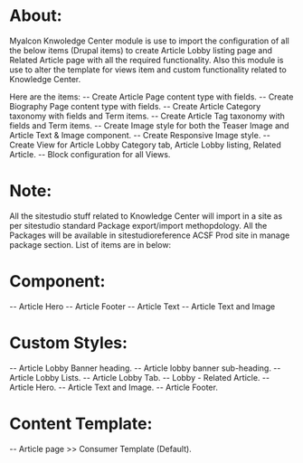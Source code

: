 About:
=====================================================================================================

Myalcon Knwoledge Center module is use to import the configuration of all the below items (Drupal items) to create Article Lobby listing page and Related Article page with all the required functionality. Also this module is use to alter the template for views item and custom functionality related to Knowledge Center.

Here are the items:
  -- Create Article Page content type with fields.
  -- Create Biography Page content type with fields.
  -- Create Article Category taxonomy with fields and Term items.
  -- Create Article Tag taxonomy with fields and Term items.
  -- Create Image style for both the Teaser Image and Article Text & Image component.
  -- Create Responsive Image style.
  -- Create View for Article Lobby Category tab, Article Lobby listing, Related Article.
  -- Block configuration for all Views.


Note:
=====================================================================================================

All the sitestudio stuff related to Knowledge Center will import in a site as per sitestudio standard Package export/import methopdology. All the Packages will be available in sitestudioreference ACSF Prod site in manage package section. List of items are in below:

Component:
=====================================================================================================
  -- Article Hero
  -- Article Footer
  -- Article Text
  -- Article Text and Image

Custom Styles:
=====================================================================================================
  -- Article Lobby Banner heading.
  -- Article lobby banner sub-heading.
  -- Article Lobby Lists.
  -- Article Lobby Tab.
  -- Lobby - Related Article.
  -- Article Hero.
  -- Article Text and Image.
  -- Article Footer.

Content Template:
=====================================================================================================
  -- Article page >> Consumer Template (Default).

